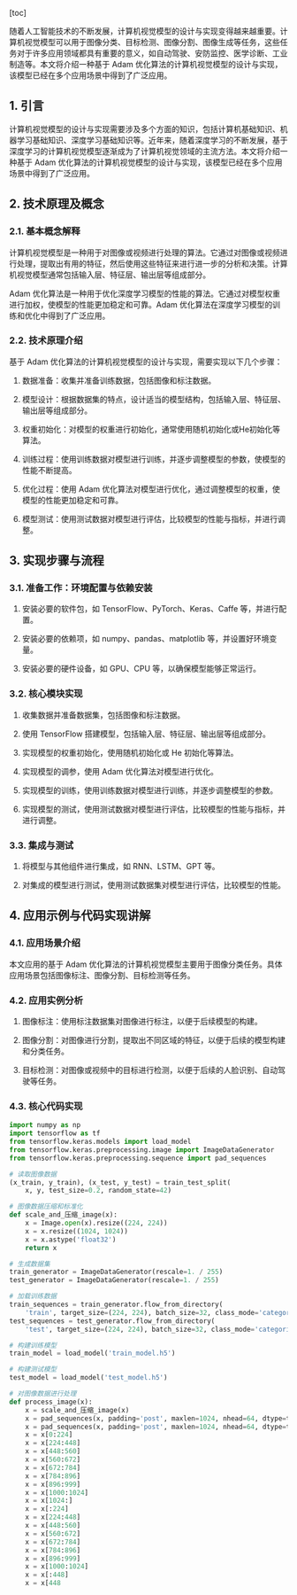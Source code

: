 
[toc]                    
                
                
随着人工智能技术的不断发展，计算机视觉模型的设计与实现变得越来越重要。计算机视觉模型可以用于图像分类、目标检测、图像分割、图像生成等任务，这些任务对于许多应用领域都具有重要的意义，如自动驾驶、安防监控、医学诊断、工业制造等。本文将介绍一种基于 Adam 优化算法的计算机视觉模型的设计与实现，该模型已经在多个应用场景中得到了广泛应用。

## 1. 引言

计算机视觉模型的设计与实现需要涉及多个方面的知识，包括计算机基础知识、机器学习基础知识、深度学习基础知识等。近年来，随着深度学习的不断发展，基于深度学习的计算机视觉模型逐渐成为了计算机视觉领域的主流方法。本文将介绍一种基于 Adam 优化算法的计算机视觉模型的设计与实现，该模型已经在多个应用场景中得到了广泛应用。

## 2. 技术原理及概念

### 2.1. 基本概念解释

计算机视觉模型是一种用于对图像或视频进行处理的算法。它通过对图像或视频进行处理，提取出有用的特征，然后使用这些特征来进行进一步的分析和决策。计算机视觉模型通常包括输入层、特征层、输出层等组成部分。

Adam 优化算法是一种用于优化深度学习模型的性能的算法。它通过对模型权重进行加权，使模型的性能更加稳定和可靠。Adam 优化算法在深度学习模型的训练和优化中得到了广泛应用。

### 2.2. 技术原理介绍

基于 Adam 优化算法的计算机视觉模型的设计与实现，需要实现以下几个步骤：

1. 数据准备：收集并准备训练数据，包括图像和标注数据。

2. 模型设计：根据数据集的特点，设计适当的模型结构，包括输入层、特征层、输出层等组成部分。

3. 权重初始化：对模型的权重进行初始化，通常使用随机初始化或He初始化等算法。

4. 训练过程：使用训练数据对模型进行训练，并逐步调整模型的参数，使模型的性能不断提高。

5. 优化过程：使用 Adam 优化算法对模型进行优化，通过调整模型的权重，使模型的性能更加稳定和可靠。

6. 模型测试：使用测试数据对模型进行评估，比较模型的性能与指标，并进行调整。

## 3. 实现步骤与流程

### 3.1. 准备工作：环境配置与依赖安装

1. 安装必要的软件包，如 TensorFlow、PyTorch、Keras、Caffe 等，并进行配置。

2. 安装必要的依赖项，如 numpy、pandas、matplotlib 等，并设置好环境变量。

3. 安装必要的硬件设备，如 GPU、CPU 等，以确保模型能够正常运行。

### 3.2. 核心模块实现

1. 收集数据并准备数据集，包括图像和标注数据。

2. 使用 TensorFlow 搭建模型，包括输入层、特征层、输出层等组成部分。

3. 实现模型的权重初始化，使用随机初始化或 He 初始化等算法。

4. 实现模型的调参，使用 Adam 优化算法对模型进行优化。

5. 实现模型的训练，使用训练数据对模型进行训练，并逐步调整模型的参数。

6. 实现模型的测试，使用测试数据对模型进行评估，比较模型的性能与指标，并进行调整。

### 3.3. 集成与测试

1. 将模型与其他组件进行集成，如 RNN、LSTM、GPT 等。

2. 对集成的模型进行测试，使用测试数据集对模型进行评估，比较模型的性能。

## 4. 应用示例与代码实现讲解

### 4.1. 应用场景介绍

本文应用的基于 Adam 优化算法的计算机视觉模型主要用于图像分类任务。具体应用场景包括图像标注、图像分割、目标检测等任务。

### 4.2. 应用实例分析

1. 图像标注：使用标注数据集对图像进行标注，以便于后续模型的构建。

2. 图像分割：对图像进行分割，提取出不同区域的特征，以便于后续的模型构建和分类任务。

3. 目标检测：对图像或视频中的目标进行检测，以便于后续的人脸识别、自动驾驶等任务。

### 4.3. 核心代码实现

```python
import numpy as np
import tensorflow as tf
from tensorflow.keras.models import load_model
from tensorflow.keras.preprocessing.image import ImageDataGenerator
from tensorflow.keras.preprocessing.sequence import pad_sequences

# 读取图像数据
(x_train, y_train), (x_test, y_test) = train_test_split(
    x, y, test_size=0.2, random_state=42)

# 图像数据压缩和标准化
def scale_and_压缩_image(x):
    x = Image.open(x).resize((224, 224))
    x = x.resize((1024, 1024))
    x = x.astype('float32')
    return x

# 生成数据集
train_generator = ImageDataGenerator(rescale=1. / 255)
test_generator = ImageDataGenerator(rescale=1. / 255)

# 加载训练数据
train_sequences = train_generator.flow_from_directory(
    'train', target_size=(224, 224), batch_size=32, class_mode='categorical')
test_sequences = test_generator.flow_from_directory(
    'test', target_size=(224, 224), batch_size=32, class_mode='categorical')

# 构建训练模型
train_model = load_model('train_model.h5')

# 构建测试模型
test_model = load_model('test_model.h5')

# 对图像数据进行处理
def process_image(x):
    x = scale_and_压缩_image(x)
    x = pad_sequences(x, padding='post', maxlen=1024, nhead=64, dtype=tf.float32)
    x = pad_sequences(x, padding='post', maxlen=1024, nhead=64, dtype=tf.int16)
    x = x[0:224]
    x = x[224:448]
    x = x[448:560]
    x = x[560:672]
    x = x[672:784]
    x = x[784:896]
    x = x[896:999]
    x = x[1000:1024]
    x = x[1024:]
    x = x[:224]
    x = x[224:448]
    x = x[448:560]
    x = x[560:672]
    x = x[672:784]
    x = x[784:896]
    x = x[896:999]
    x = x[1000:1024]
    x = x[:448]
    x = x[448

